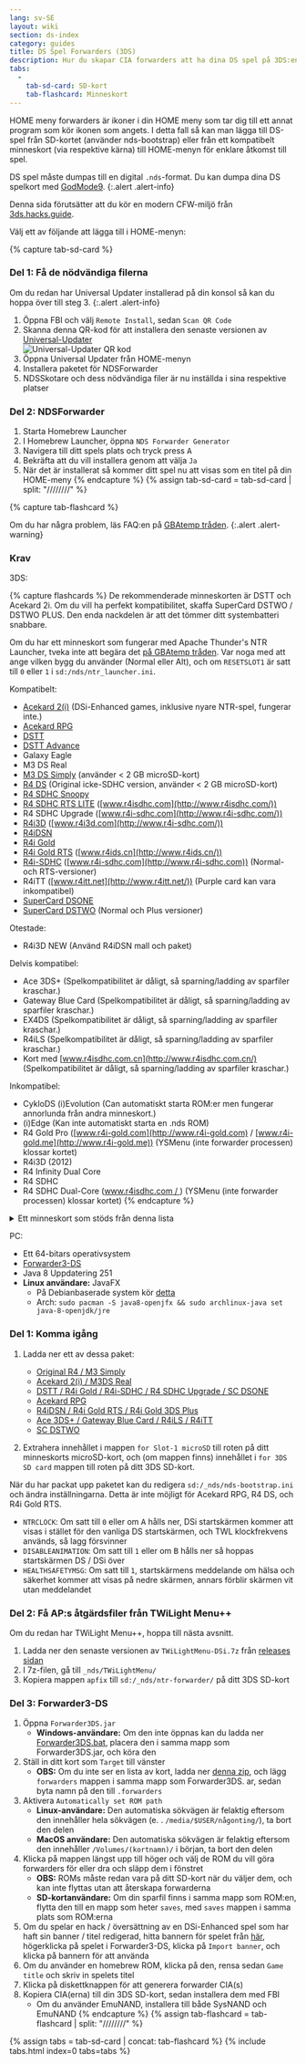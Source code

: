 ```yaml
---
lang: sv-SE
layout: wiki
section: ds-index
category: guides
title: DS Spel Forwarders (3DS)
description: Hur du skapar CIA forwarders att ha dina DS spel på 3DS:ens hemmeny
tabs:
  - 
    tab-sd-card: SD-kort
    tab-flashcard: Minneskort
---
```


HOME meny forwarders är ikoner i din HOME meny som tar dig till ett annat program som kör ikonen som angets. I detta fall så kan man lägga till DS-spel från SD-kortet (använder nds-bootstrap) eller från ett kompatibelt minneskort (via respektive kärna) till HOME-menyn för enklare åtkomst till spel.

DS spel måste dumpas till en digital `.nds`-format. Du kan dumpa dina DS spelkort med [GodMode9](https://3ds.hacks.guide/dumping-titles-and-game-cartridges#dumping-a-game-cartridge).
{:.alert .alert-info}

Denna sida förutsätter att du kör en modern CFW-miljö från [3ds.hacks.guide](https://3ds.hacks.guide).

Välj ett av följande att lägga till i HOME-menyn:

{% capture tab-sd-card %}

### Del 1: Få de nödvändiga filerna

Om du redan har Universal Updater installerad på din konsol så kan du hoppa över till steg 3.
{:.alert .alert-info}

1. Öppna FBI och välj `Remote Install`, sedan `Scan QR Code`
1. Skanna denna QR-kod för att installera den senaste versionen av [Universal-Updater](https://github.com/Universal-Team/Universal-Updater)<br> ![Universal-Updater QR kod](https://db.universal-team.net/assets/images/qr/universal-updater.cia.png)
1. Öppna Universal Updater från HOME-menyn
1. Installera paketet för NDSForwarder
1. NDSSkotare och dess nödvändiga filer är nu inställda i sina respektive platser

### Del 2: NDSForwarder
1. Starta Homebrew Launcher
1. I Homebrew Launcher, öppna `NDS Forwarder Generator`
1. Navigera till ditt spels plats och tryck press <kbd class="face">A</kbd>
1. Bekräfta att du vill installera genom att välja `Ja`
1. När det är installerat så kommer ditt spel nu att visas som en titel på din HOME-meny
{% endcapture %}
{% assign tab-sd-card = tab-sd-card | split: "////////" %}

{% capture tab-flashcard %}

Om du har några problem, läs FAQ:en på [GBAtemp tråden](https://gbatemp.net/threads/nds-forwarder-cias-for-your-home-menu.426174/).
{:.alert .alert-warning}

### Krav

3DS:

{% capture flashcards %}
De rekommenderade minneskorten är DSTT och Acekard 2i. Om du vill ha perfekt kompatibilitet, skaffa SuperCard DSTWO / DSTWO PLUS. Den enda nackdelen är att det tömmer ditt systembatteri snabbare.

Om du har ett minneskort som fungerar med Apache Thunder's NTR Launcher, tveka inte att begära det [på GBAtemp tråden](https://gbatemp.net/threads/nds-forwarder-cias-for-your-home-menu.426174/). Var noga med att ange vilken bygg du använder (Normal eller Alt), och om `RESETSLOT1` är satt till `0` eller `1` i `sd:/nds/ntr_launcher.ini`.

Kompatibelt:
- [Acekard 2(i)](http://www.nds-card.com/ProShow.asp?ProID=160) (DSi-Enhanced games, inklusive nyare NTR-spel, fungerar inte.)
- [Acekard RPG](http://wiki.gbatemp.net/wiki/Acekard_RPG)
- [DSTT](http://www.nds-card.com/ProShow.asp?ProID=157)
- [DSTT Advance](http://kaze-tado.way-nifty.com/moo/images/2008/11/19/200811202.jpg)
- Galaxy Eagle
- M3 DS Real
- [M3 DS Simply](https://farm2.static.flickr.com/1333/752793411_d91b182eb7.jpg) (använder < 2 GB microSD-kort)
- [R4 DS](http://www.nds-card.com/ProShow.asp?ProID=141) (Original icke-SDHC version, använder < 2 GB microSD-kort)
- [R4 SDHC Snoopy](http://www.nds-card.com/ProShow.asp?ProID=567)
- [R4 SDHC RTS LITE](http://www.nds-card.com/ProShow.asp?ProID=450) ([www.r4isdhc.com](http://www.r4isdhc.com/))
- R4 SDHC Upgrade ([www.r4i-sdhc.com](http://www.r4i-sdhc.com/))
- [R4i3D](http://www.3ds-cart.com/en/other-flashcarts/35-r4i3d-revolution-cart-for-3ds-dsi-dsl-ds.html) ([www.r4i3d.com](http://www.r4i-sdhc.com/))
- [R4iDSN](http://3ds-flashcard.com/home/28-r4idsn-3ds.html)
- [R4i Gold](http://www.nds-card.com/ProShow.asp?ProID=330)
- [R4i Gold RTS](http://www.nds-card.com/ProShow.asp?ProID=149) ([www.r4ids.cn](http://www.r4ids.cn/))
- [R4i-SDHC](http://www.nds-card.com/ProShow.asp?ProID=146) ([www.r4i-sdhc.com](http://www.r4i-sdhc.com)) (Normal- och RTS-versioner)
- R4iTT ([www.r4itt.net](http://www.r4itt.net/)) (Purple card kan vara inkompatibel)
- [SuperCard DSONE](http://wiki.gbatemp.net/wiki/SuperCard_DSONEi)
- [SuperCard DSTWO](http://www.nds-card.com/ProShow.asp?ProID=135) (Normal och Plus versioner)

Otestade:
- R4i3D NEW (Använd R4iDSN mall och paket)

Delvis kompatibel:
- Ace 3DS+ (Spelkompatibilitet är dåligt, så sparning/ladding av sparfiler kraschar.)
- Gateway Blue Card (Spelkompatibilitet är dåligt, så sparning/ladding av sparfiler kraschar.)
- EX4DS (Spelkompatibilitet är dåligt, så sparning/ladding av sparfiler kraschar.)
- R4iLS (Spelkompatibilitet är dåligt, så sparning/ladding av sparfiler kraschar.)
- Kort med [www.r4isdhc.com.cn](http://www.r4isdhc.com.cn/) (Spelkompatibilitet är dåligt, så sparning/ladding av sparfiler kraschar.)

Inkompatibel:
- CykloDS (i)Evolution (Can automatiskt starta ROM:er men fungerar annorlunda från andra minneskort.)
- (i)Edge (Kan inte automatiskt starta en .nds ROM)
- R4 Gold Pro ([www.r4i-gold.com](http://www.r4i-gold.com) / [www.r4i-gold.me](http://www.r4i-gold.me)) (YSMenu (inte forwarder processen) klossar kortet)
- R4i3D (2012)
- R4 Infinity Dual Core
- R4 SDHC
- R4 SDHC Dual-Core ([www.r4isdhc.com / ](http://www.r4isdhc.com/)) (YSMenu (inte forwarder processen) klossar kortet)
{% endcapture %}

<details>
    <summary>Ett minneskort som stöds från denna lista</summary>
    <div class="details-content">
        {{ flashcards | markdownify }}
    </div>
</details>

PC:
- Ett 64-bitars operativsystem
- [Forwarder3-DS](https://www.dropbox.com/s/b9de5ii6vm3dxfn/Forwarder3DS-v2.9.6.zip?dl=0)
- Java 8 Uppdatering 251
- **Linux användare:** JavaFX
   - På Debianbaserade system kör [detta](https://gist.githubusercontent.com/puntillol59/7532b6583380baca236dcaf2d8f75b5c/raw/e8b9d193f8b24de941160c7292ec0bb3b997e98e/main.sh)
   - Arch: `sudo pacman -S java8-openjfx && sudo archlinux-java set java-8-openjdk/jre`

### Del 1: Komma igång
1. Ladda ner ett av dessa paket:
   - [Original R4 / M3 Simply](https://www.dropbox.com/s/juxzri7h8bttunh/DS%20Game%20Forwarder%20pack%20%28Original%20R4%2C%20M3%20Simply%29.7z?dl=0)
   - [Acekard 2(i) / M3DS Real](https://www.dropbox.com/s/5elogf885sd62hu/DS%20Game%20Forwarder%20pack%20%28M3DS%20Real%29.7z?dl=0)
   - [DSTT / R4i Gold / R4i-SDHC / R4 SDHC Upgrade / SC DSONE](https://www.dropbox.com/s/xxfmvikwmnvsu63/DS%20Game%20Forwarder%20pack%20%28DSTT%2C%20R4i%20Gold%2C%20R4i-SDHC%2C%20SC%20DSONE%29.7z?dl=0)
   - [Acekard RPG](https://drive.google.com/file/d/0B2_1xHkEp2_6OHVuZEJwU1BKbEU/view?usp=sharing)
   - [R4iDSN / R4i Gold RTS / R4i Gold 3DS Plus](https://www.dropbox.com/s/j8nquh073k9y0h7/DS%20Game%20Forwarder%20pack%20%28R4iDSN%2C%20R4i%20Gold%20RTS%29.7z?dl=0)
   - [Ace 3DS+ / Gateway Blue Card / R4iLS / R4iTT](https://www.dropbox.com/s/fd7dzhn8burcq02/DS%20Game%20Forwarder%20pack%20%28Ace3DS%2C%20GW%20Blue%20Card%2C%20R4iTT%29.7z?dl=0)
   - [SC DSTWO](https://www.dropbox.com/s/pyyg0vq8b0nmhqd/DS%20Game%20Forwarder%20pack%20%28SC%20DSTWO%29.7z?dl=0)

1. Extrahera innehållet i mappen `for Slot-1 microSD` till roten på ditt minneskorts microSD-kort, och (om mappen finns) innehållet i `for 3DS SD card` mappen till roten på ditt 3DS SD-kort.

När du har packat upp paketet kan du redigera `sd:/_nds/nds-bootstrap.ini` och ändra inställningarna. Detta är inte möjligt för Acekard RPG, R4 DS, och R4i Gold RTS.
- `NTRCLOCK`: Om satt till `0` eller om <kbd class="face">A</kbd> hålls ner, DSi startskärmen kommer att visas i stället för den vanliga DS startskärmen, och TWL klockfrekvens används, så lagg försvinner
- `DISABLEANIMATION`: Om satt till `1` eller om <kbd class="face">B</kbd> hålls ner så hoppas startskärmen DS / DSi över
- `HEALTHSAFETYMSG`: Om satt till `1`, startskärmens meddelande om hälsa och säkerhet kommer att visas på nedre skärmen, annars förblir skärmen vit utan meddelandet

### Del 2: Få AP:s åtgärdsfiler från TWiLight Menu++
Om du redan har TWiLight Menu++, hoppa till nästa avsnitt.
1. Ladda ner den senaste versionen av `TWiLightMenu-DSi.7z` från [releases sidan](https://github.com/DS-Homebrew/TWiLightMenu/releases)
1. I 7z-filen, gå till `_nds/TWiLightMenu/`
1. Kopiera mappen `apfix` till `sd:/_nds/ntr-forwarder/` på ditt 3DS SD-kort

### Del 3: Forwarder3-DS
1. Öppna `Forwarder3DS.jar`
   - **Windows-användare:** Om den inte öppnas kan du ladda ner [Forwarder3DS.bat](/assets/files/Forwarder3DS.bat), placera den i samma mapp som Forwarder3DS.jar, och köra den
1. Ställ in ditt kort som `Target` till vänster
   - **OBS:** Om du inte ser en lista av kort, ladda ner [denna zip](https://github.com/Olmectron/olmectron.github.io/archive/master.zip), och lägg `forwarders` mappen i samma mapp som Forwarder3DS. ar, sedan byta namn på den till `.forwarders`
1. Aktivera `Automatically set ROM path`
   - **Linux-användare:** Den automatiska sökvägen är felaktig eftersom den innehåller hela sökvägen (e. . `/media/$USER/någonting/`), ta bort den delen
   - **MacOS användare:** Den automatiska sökvägen är felaktig eftersom den innehåller `/Volumes/(kortnamn)/` i början, ta bort den delen
1. Klicka på mappen längst upp till höger och välj de ROM du vill göra forwarders för eller dra och släpp dem i fönstret
   - **OBS:** ROMs måste redan vara på ditt SD-kort när du väljer dem, och kan inte flyttas utan att återskapa forwarderna
   - **SD-kortanvändare:** Om din sparfil finns i samma mapp som ROM:en, flytta den till en mapp som heter `saves`, med `saves` mappen i samma plats som ROM:erna
1. Om du spelar en hack / översättning av en DSi-Enhanced spel som har haft sin banner / titel redigerad, hitta bannern för spelet från [här](https://www.dropbox.com/sh/igr47pr0q5bh4p5/AAA9Dy8VOGfBLUA6KdLDSDW-a?dl=0), högerklicka på spelet i Forwarder3-DS, klicka på `Import banner`, och klicka på bannern för att använda
1. Om du använder en homebrew ROM, klicka på den, rensa sedan `Game title` och skriv in spelets titel
1. Klicka på diskettknappen för att generera forwarder CIA(s)
1. Kopiera CIA(erna) till din 3DS SD-kort, sedan installera dem med FBI
   - Om du använder EmuNAND, installera till både SysNAND och EmuNAND
{% endcapture %}
{% assign tab-flashcard = tab-flashcard | split: "////////" %}

{% assign tabs = tab-sd-card | concat: tab-flashcard %}
{% include tabs.html index=0 tabs=tabs %}